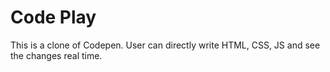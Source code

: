 # Code Play

This is a clone of Codepen. User can directly write HTML, CSS, JS and see the changes real time.

